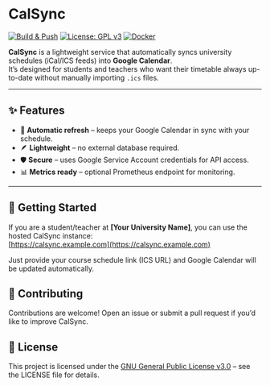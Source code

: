# CalSync

[![Build & Push](https://github.com/KiterationLabs/calsync/actions/workflows/build.yml/badge.svg)](https://github.com/KiterationLabs/calsync/actions)
[![License: GPL v3](https://img.shields.io/badge/License-GPLv3-blue.svg)](LICENSE)
[![Docker](https://img.shields.io/badge/Docker-ready-blue)](#docker)

**CalSync** is a lightweight service that automatically syncs university schedules (iCal/ICS feeds) into **Google Calendar**.  
It’s designed for students and teachers who want their timetable always up-to-date without manually importing `.ics` files.

---

## ✨ Features

- 🔄 **Automatic refresh** – keeps your Google Calendar in sync with your schedule.
- 🪶 **Lightweight** – no external database required.
- 🛡️ **Secure** – uses Google Service Account credentials for API access.
- 📊 **Metrics ready** – optional Prometheus endpoint for monitoring.

---

## 🚀 Getting Started

If you are a student/teacher at **[Your University Name]**, you can use the hosted CalSync instance:  
[https://calsync.example.com](https://calsync.example.com)

Just provide your course schedule link (ICS URL) and Google Calendar will be updated automatically.

## 🤝 Contributing

Contributions are welcome!
Open an issue or submit a pull request if you’d like to improve CalSync.

## 📜 License

This project is licensed under the [GNU General Public License v3.0](LICENSE) – see the LICENSE file for details.
